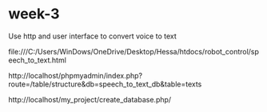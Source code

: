 # week-3
Use http and user interface to convert voice to text


file:///C:/Users/WinDows/OneDrive/Desktop/Hessa/htdocs/robot_control/speech_to_text.html


http://localhost/phpmyadmin/index.php?route=/table/structure&db=speech_to_text_db&table=texts


http://localhost/my_project/create_database.php/
